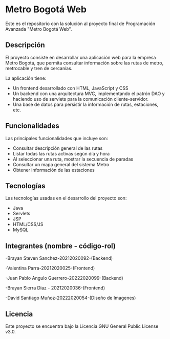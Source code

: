 # Metro Bogotá Web

Este es el repositorio con la solución al proyecto final de Programación Avanzada "Metro Bogotá Web". 

## Descripción

El proyecto consiste en desarrollar una aplicación web para la empresa Metro Bogotá, que permita consultar información sobre las rutas de metro, metrocable y tren de cercanías. 

La aplicación tiene:

- Un frontend desarrollado con HTML, JavaScript y CSS
- Un backend con una arquitectura MVC, implementando el patrón DAO y haciendo uso de servlets para la comunicación cliente-servidor. 
- Una base de datos para persistir la información de rutas, estaciones, etc. 

## Funcionalidades

Las principales funcionalidades que incluye son:

- Consultar descripción general de las rutas
- Listar todas las rutas activas según día y hora
- Al seleccionar una ruta, mostrar la secuencia de paradas
- Consultar un mapa general del sistema Metro
- Obtener información de las estaciones

## Tecnologías

Las tecnologías usadas en el desarrollo del proyecto son:

- Java
- Servlets
- JSP
- HTML/CSS/JS
- MySQL

## Integrantes (nombre - código-rol)

-Brayan Steven Sanchez-20212020092-(Backend)

-Valentina Parra-20212020025-(Frontend)

-Juan Pablo Angulo Guerrero-20222020099-(Backend)

-Brayan Sierra Diaz - 20212020036-(Frontend)

-David Santiago Muñoz-20222020054-(Diseño de Imagenes)

## Licencia

Este proyecto se encuentra bajo la Licencia GNU General Public License v3.0.
